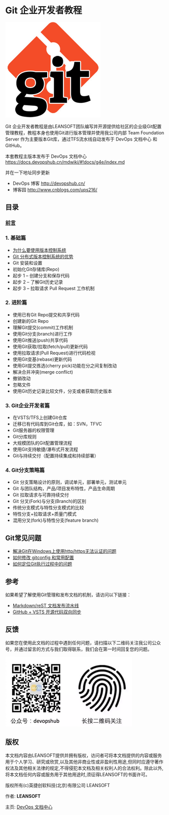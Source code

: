 # Git 企业开发者教程

![](images/git.png)

Git 企业开发者教程是由LEANSOFT团队编写并开源提供给社区的企业级Git配置管理教程，教程本身也使用Git进行版本管理并使用我公司内部 Team Foundation Server 作为主要版本Git库，通过TFS流水线自动发布于 DevOps 文档中心 和 GitHub。

本套教程主版本发布于 DevOps 文档中心 https://docs.devopshub.cn/mdwiki/#!docs/g4e/index.md

并在一下地址同步更新

* DevOps 博客 http://devopshub.cn/
* 博客园 http://www.cnblogs.com/ups216/

## 目录

### [前言](index.md)

### 1. 基础篇

* [为什么要使用版本控制系统](basic/01-what-is-scm/index.md)
* [Git 分布式版本控制系统的优势](basic/02-git-intro/index.md)
* Git 安装和设置
* 初始化Git存储库(Repo)
* 起步 1 – 创建分支和保存代码
* 起步 2 – 了解Git历史记录
* 起步 3 – 拉取请求 Pull Request 工作机制

### 2. 进阶篇

* 使用已有Git Repo提交和共享代码
* 创建新的Git Repo
* 理解Git提交(commit)工作机制
* 使用Git分支(branch)进行工作
* 使用Git推送(push)共享代码
* 使用Git获取/拉取(fetch/pull)更新代码
* 使用拉取请求(Pull Request)进行代码检视
* 使用Git变基(rebase)更新代码
* 使用Git提交拣选(cherry pick)功能在分之间复制改动
* 解决合并冲突(merge conflict)
* 撤销改动
* 忽略文件
* 使用Git历史记录比较文件，分支或者获取历史版本

### 3. Git企业开发者篇

* 在VSTS/TFS上创建Git仓库
* 迁移已有代码库到Git仓库，如：SVN，TFVC
* Git服务器的权限管理
* Git分库规则
* 大规模团队的Git配置管理流程
* 使用Git支持敏捷/瀑布式开发流程
* Git与持续交付（配置持续集成和持续部署）

### 4. Git分支策略篇

* Git 分支策略设计的原则，调试单元，部署单元，测试单元
* Git 与团队结构，产品/项目发布特性，产品生命周期
* Git 拉取请求与可靠持续交付
* Git 分叉(Fork)与分支(Branch)的区别
* 传统分支模式与特性分支模式的比较
* 特性分支+拉取请求+质量门模式
* 混用分叉(fork)与特性分支(feature branch)

## Git常见问题

* [解决Git在Windows上使用http/https无法认证的问题](faqs/01-git-on-windows-issues/index.md)
* [如何修改 gitconfig 和常用配置](faqs/02-gitconfig/index.md)
* [如何定位Git执行过程中的问题](faqs/03-debugging-git/index.md)

## 参考

如果希望了解使用Git管理和发布文档的机制，请访问以下链接：

* [Markdown/reST 文档发布流水线](http://devopshub.cn/2017/01/06/markdown-rest-release-pipeline/)
* [GitHub + VSTS 开源代码双向同步](http://devopshub.cn/2016/05/09/vsts-github-open-source-code-flow/)

## 反馈

如果您在使用此文档的过程中遇到任何问题，请扫描以下二维码关注我公司公众号，并通过留言的方式与我们取得联系，我们会在第一时间回复您的问题。

![](images/devopshub-leansoft-small.png)

## 版权

本文档内容由LEANSOFT提供并拥有版权，访问者可将本文档提供的内容或服务用于个人学习、研究或欣赏,以及其他非商业性或非盈利性用途,但同时应遵守著作权法及其他相关法律的规定,不得侵犯本文档及相关权利人的合法权利。除此以外,将本文档任何内容或服务用于其他用途时,须征得LEANSOFT的书面许可。

版权所有(c)英捷创软科技(北京)有限公司 LEANSOFT

作者:   **LEANSOFT**

主页:   [DevOps 文档中心](http://docs.devopshub.cn)
